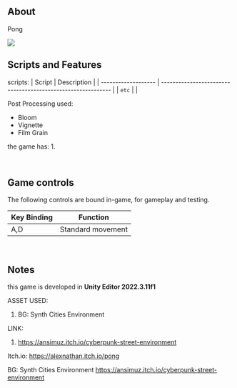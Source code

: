 ## About
Pong

<tbody>
    <tr>
      <td><img src="https://github.com/Alexander-NL/Krynlis/blob/main/Krynlis.gif"/></td>
    </tr>
<br>

## Scripts and Features
scripts:
|  Script       | Description                                                  |
| ------------------- | ------------------------------------------------------------ |
| `etc`  | |

Post Processing used:
- Bloom
- Vignette
- Film Grain

the game has:
1. 

<br>

## Game controls
The following controls are bound in-game, for gameplay and testing.

| Key Binding       | Function          |
| ----------------- | ----------------- |
| A,D           | Standard movement |

<br>

## Notes
this game is developed in **Unity Editor 2022.3.11f1**

ASSET USED:
1. BG: Synth Cities Environment

LINK:
1. https://ansimuz.itch.io/cyberpunk-street-environment

Itch.io:
https://alexnathan.itch.io/pong

BG: Synth Cities Environment
https://ansimuz.itch.io/cyberpunk-street-environment
